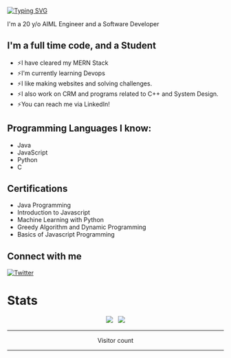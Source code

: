 [![Typing SVG](https://readme-typing-svg.herokuapp.com?color=13D3CB&size=22&vCenter=true&multiline=true&width=397&height=49&lines=Hey+there+%F0%9F%91%8B!+I'm+SinhaAransha)](https://git.io/typing-svg)

I'm a 20 y/o  AIML Engineer and a Software Developer

## I'm a full time code, and a Student

* ⚡I have cleared my MERN Stack
* ⚡I'm currently learning Devops
* ⚡I like making websites and solving challenges.
* ⚡I also work on CRM and programs related to C++ and System Design.
* ⚡You can reach me via LinkedIn!

## Programming Languages I know:

* Java
* JavaScript
* Python
* C

## Certifications

* Java Programming
* Introduction to Javascript
* Machine Learning with Python
* Greedy Algorithm and Dynamic Programming
* Basics of Javascript Programming

## Connect with me

[![Twitter](twitter-logo.png)][Twitter]

# Stats

<p align="center">
  <img src="https://github-readme-stats.vercel.app/api?username=SinhaAransha&show_icons=true&theme=algolia" /> &nbsp;
  <img src="https://github-readme-streak-stats.herokuapp.com/?user=SinhaAransha&theme=algolia&show_icons=true" />
<p>
 
---

<p align="center">
  Visitor count<br>
  <img src="" />
</p>

---
[Twitter]: https://x.com/rira1403twitt
[Linkedin]: https://www.linkedin.com/in/ritik-raj-41b5a5234/
